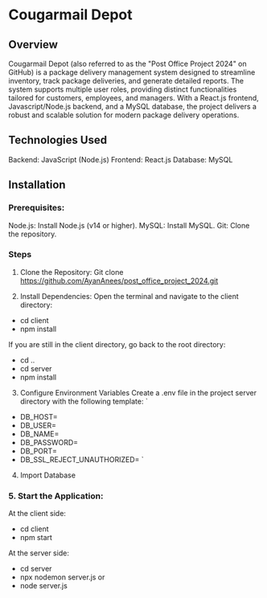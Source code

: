 # Cougarmail Depot

## Overview

Cougarmail Depot (also referred to as the "Post Office Project 2024" on GitHub) is a package delivery management system designed to streamline inventory, track package deliveries, and generate detailed reports. The system supports multiple user roles, providing distinct functionalities tailored for customers, employees, and managers. With a React.js frontend, Javascript/Node.js backend, and a MySQL database, the project delivers a robust and scalable solution for modern package delivery operations.


## Technologies Used

Backend: JavaScript (Node.js)
Frontend: React.js
Database: MySQL


## Installation

### Prerequisites:

Node.js: Install Node.js (v14 or higher).
MySQL: Install MySQL.
Git: Clone the repository.

### Steps
1. Clone the Repository:
Git clone https://github.com/AyanAnees/post_office_project_2024.git

2. Install Dependencies:
Open the terminal and navigate to the client directory:
- cd client
- npm install

If you are still in the client directory, go back to the root directory:


- cd ..
- cd server
- npm install

3. Configure Environment Variables
Create a .env file in the project server directory with the following template:
`
- DB_HOST=
- DB_USER=
- DB_NAME=
- DB_PASSWORD=
- DB_PORT=
- DB_SSL_REJECT_UNAUTHORIZED=
`

4. Import Database

### 5. Start the Application:
At the client side:
- cd client
- npm start

  
At the server side: 
- cd server
- npx nodemon server.js 
or
- node server.js

